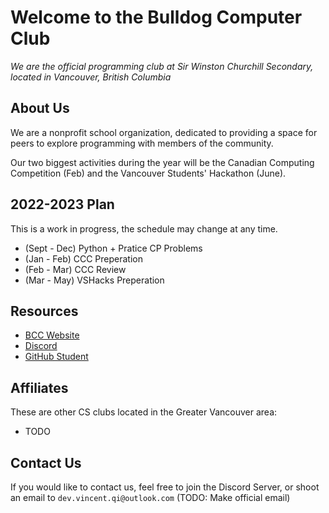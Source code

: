 # Welcome to the Bulldog Computer Club
*We are the official programming club at Sir Winston Churchill Secondary, located in Vancouver, British Columbia*

## About Us
We are a nonprofit school organization, dedicated to providing a space for peers to explore programming with members of the community.

Our two biggest activities during the year will be the Canadian Computing Competition (Feb) and the Vancouver Students' Hackathon (June).

## 2022-2023 Plan
This is a work in progress, the schedule may change at any time.

- (Sept - Dec) Python + Pratice CP Problems
- (Jan - Feb) CCC Preperation
- (Feb - Mar) CCC Review
- (Mar - May) VSHacks Preperation

## Resources

- [BCC Website](https://bulldog-computer-club.github.io/)
- [Discord](https://discord.gg/t2CHsEXTWn)
- [GitHub Student](https://education.github.com/pack)

## Affiliates
These are other CS clubs located in the Greater Vancouver area:
- TODO

## Contact Us
If you would like to contact us, feel free to join the Discord Server, or shoot an email to `dev.vincent.qi@outlook.com` (TODO: Make official email)
